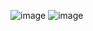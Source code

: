 ![image](https://github.com/user-attachments/assets/815c9103-aee7-468d-909d-0ca8c05a9f2b)
![image](https://github.com/user-attachments/assets/83ad7603-1f9c-4b67-b5cb-8d0850a9d25c)

